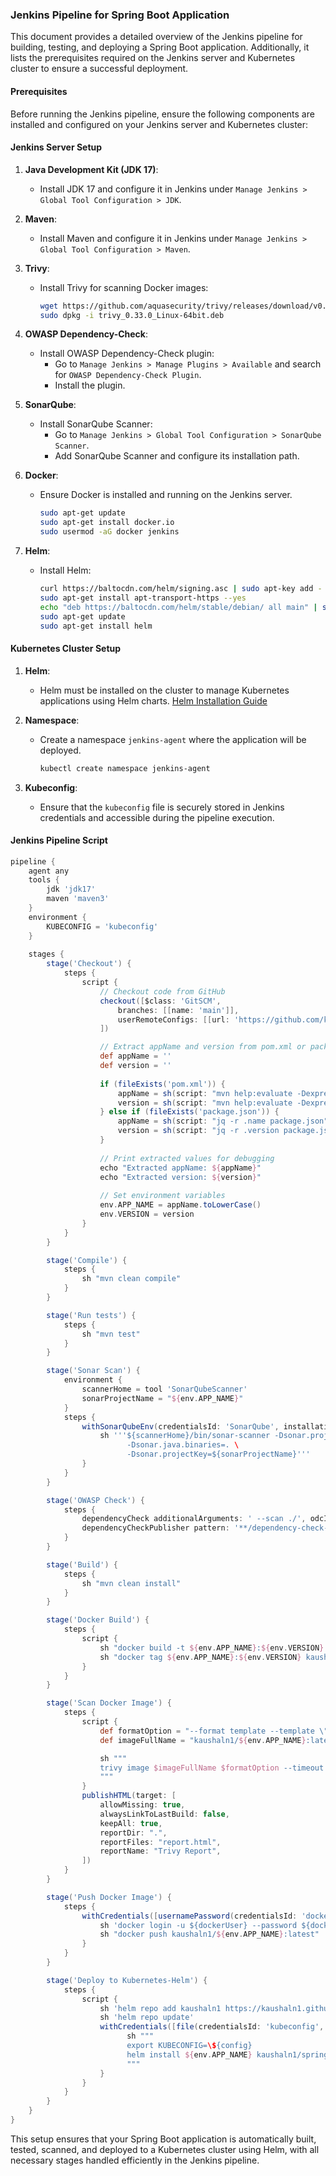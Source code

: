 ### Jenkins Pipeline for Spring Boot Application

This document provides a detailed overview of the Jenkins pipeline for building, testing, and deploying a Spring Boot application. Additionally, it lists the prerequisites required on the Jenkins server and Kubernetes cluster to ensure a successful deployment.

#### Prerequisites

Before running the Jenkins pipeline, ensure the following components are installed and configured on your Jenkins server and Kubernetes cluster:

#### Jenkins Server Setup

1. **Java Development Kit (JDK 17)**:
   - Install JDK 17 and configure it in Jenkins under `Manage Jenkins > Global Tool Configuration > JDK`.

2. **Maven**:
   - Install Maven and configure it in Jenkins under `Manage Jenkins > Global Tool Configuration > Maven`.

3. **Trivy**:
   - Install Trivy for scanning Docker images:
     ```sh
     wget https://github.com/aquasecurity/trivy/releases/download/v0.33.0/trivy_0.33.0_Linux-64bit.deb
     sudo dpkg -i trivy_0.33.0_Linux-64bit.deb
     ```

4. **OWASP Dependency-Check**:
   - Install OWASP Dependency-Check plugin:
     - Go to `Manage Jenkins > Manage Plugins > Available` and search for `OWASP Dependency-Check Plugin`.
     - Install the plugin.

5. **SonarQube**:
   - Install SonarQube Scanner:
     - Go to `Manage Jenkins > Global Tool Configuration > SonarQube Scanner`.
     - Add SonarQube Scanner and configure its installation path.

6. **Docker**:
   - Ensure Docker is installed and running on the Jenkins server.
     ```sh
     sudo apt-get update
     sudo apt-get install docker.io
     sudo usermod -aG docker jenkins
     ```

7. **Helm**:
   - Install Helm:
     ```sh
     curl https://baltocdn.com/helm/signing.asc | sudo apt-key add -
     sudo apt-get install apt-transport-https --yes
     echo "deb https://baltocdn.com/helm/stable/debian/ all main" | sudo tee /etc/apt/sources.list.d/helm-stable-debian.list
     sudo apt-get update
     sudo apt-get install helm
     ```

#### Kubernetes Cluster Setup

1. **Helm**:
   - Helm must be installed on the cluster to manage Kubernetes applications using Helm charts. [Helm Installation Guide](https://helm.sh/docs/intro/install/)

2. **Namespace**:
   - Create a namespace `jenkins-agent` where the application will be deployed.
     ```sh
     kubectl create namespace jenkins-agent
     ```

3. **Kubeconfig**:
   - Ensure that the `kubeconfig` file is securely stored in Jenkins credentials and accessible during the pipeline execution.

#### Jenkins Pipeline Script

```groovy
pipeline {
    agent any
    tools {
        jdk 'jdk17'
        maven 'maven3'
    }
    environment {
        KUBECONFIG = 'kubeconfig'
    }
  
    stages {
        stage('Checkout') {
            steps {
                script {
                    // Checkout code from GitHub
                    checkout([$class: 'GitSCM', 
                        branches: [[name: 'main']], 
                        userRemoteConfigs: [[url: 'https://github.com/kaushaln1/SpringBootApp.git']]
                    ])

                    // Extract appName and version from pom.xml or package.json
                    def appName = ''
                    def version = ''
                    
                    if (fileExists('pom.xml')) {
                        appName = sh(script: "mvn help:evaluate -Dexpression=project.name -q -DforceStdout", returnStdout: true).trim()
                        version = sh(script: "mvn help:evaluate -Dexpression=project.version -q -DforceStdout", returnStdout: true).trim()
                    } else if (fileExists('package.json')) {
                        appName = sh(script: "jq -r .name package.json", returnStdout: true).trim()
                        version = sh(script: "jq -r .version package.json", returnStdout: true).trim()
                    }
                    
                    // Print extracted values for debugging
                    echo "Extracted appName: ${appName}"
                    echo "Extracted version: ${version}"
                    
                    // Set environment variables
                    env.APP_NAME = appName.toLowerCase()
                    env.VERSION = version
                }
            }
        }

        stage('Compile') {
            steps {
                sh "mvn clean compile"
            }
        }

        stage('Run tests') {
            steps {
                sh "mvn test"
            }
        }

        stage('Sonar Scan') {
            environment {
                scannerHome = tool 'SonarQubeScanner'
                sonarProjectName = "${env.APP_NAME}"
            }
            steps {
                withSonarQubeEnv(credentialsId: 'SonarQube', installationName: 'sonarCubeServer') {
                    sh '''${scannerHome}/bin/sonar-scanner -Dsonar.projectName=${sonarProjectName} \
                          -Dsonar.java.binaries=. \
                          -Dsonar.projectKey=${sonarProjectName}'''
                }
            }
        }

        stage('OWASP Check') {
            steps {
                dependencyCheck additionalArguments: ' --scan ./', odcInstallation: 'Check-DP'
                dependencyCheckPublisher pattern: '**/dependency-check-report.xml'
            }
        }

        stage('Build') {
            steps {
                sh "mvn clean install"
            }
        }

        stage('Docker Build') {
            steps {
                script {
                    sh "docker build -t ${env.APP_NAME}:${env.VERSION} ."
                    sh "docker tag ${env.APP_NAME}:${env.VERSION} kaushaln1/${env.APP_NAME}:latest"
                }
            }
        }

        stage('Scan Docker Image') {
            steps {
                script {
                    def formatOption = "--format template --template \"@/usr/local/share/trivy/templates/html.tpl\""
                    def imageFullName = "kaushaln1/${env.APP_NAME}:latest"

                    sh """
                    trivy image $imageFullName $formatOption --timeout 10m --output report.html || true
                    """
                }
                publishHTML(target: [
                    allowMissing: true,
                    alwaysLinkToLastBuild: false,
                    keepAll: true,
                    reportDir: ".",
                    reportFiles: "report.html",
                    reportName: "Trivy Report",
                ])
            }
        }

        stage('Push Docker Image') {
            steps {
                withCredentials([usernamePassword(credentialsId: 'dockerCreds', passwordVariable: 'dockerPass', usernameVariable: 'dockerUser')]) {
                    sh 'docker login -u ${dockerUser} --password ${dockerPass}'
                    sh "docker push kaushaln1/${env.APP_NAME}:latest"
                }
            }
        }

        stage('Deploy to Kubernetes-Helm') {
            steps {
                script {
                    sh 'helm repo add kaushaln1 https://kaushaln1.github.io/helm_charts'
                    sh 'helm repo update'
                    withCredentials([file(credentialsId: 'kubeconfig', variable: 'config')]) {
                          sh """
                          export KUBECONFIG=\${config}
                          helm install ${env.APP_NAME} kaushaln1/springboot --namespace jenkins-agent -f dev/values.yaml
                          """
                    }
                }
            }
        }
    }
}
```

This setup ensures that your Spring Boot application is automatically built, tested, scanned, and deployed to a Kubernetes cluster using Helm, with all necessary stages handled efficiently in the Jenkins pipeline.
